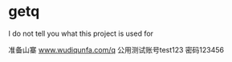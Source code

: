 getq
====

I do not tell you what this project is used for 


准备山寨 www.wudiqunfa.com/q   公用测试账号test123 密码123456

